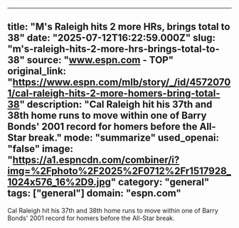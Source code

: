---
   title: "M's Raleigh hits 2 more HRs, brings total to 38"
   date: "2025-07-12T16:22:59.000Z"
   slug: "m's-raleigh-hits-2-more-hrs-brings-total-to-38"
   source: "www.espn.com - TOP"
   original_link: "https://www.espn.com/mlb/story/_/id/45720701/cal-raleigh-hits-2-more-homers-bring-total-38"
   description: "Cal Raleigh hit his 37th and 38th home runs to move within one of Barry Bonds' 2001 record for homers before the All-Star break."
   mode: "summarize"
   used_openai: "false"
   image: "https://a1.espncdn.com/combiner/i?img=%2Fphoto%2F2025%2F0712%2Fr1517928_1024x576_16%2D9.jpg"
   category: "general"
   tags: ["general"]
   domain: "espn.com"
  ---
  Cal Raleigh hit his 37th and 38th home runs to move within one of Barry Bonds' 2001 record for homers before the All-Star break.
